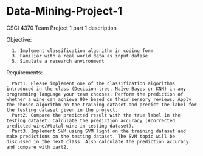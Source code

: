 # Data-Mining-Project-1
CSCI 4370 Team Project 1 part 1 description

Objective:

      1. Implement classification algorithm in coding form
      3. Familiar with a real world data as input datase
      5. Simulate a research environment

Requirements:

      Part1. Please implement one of the classification algorithms introduced in the class (Decision tree, Naïve Bayes or KNN) in any programming language your team chooses. Perform the prediction of whether a wine can achieve 90+ based on their sensory reviews. Apply the chosen algorithm on the training dataset and predict the label for the testing dataset given in the project.
      Part2. Compare the predicted result with the true label in the testing dataset. Calculate the prediction accuracy (#corrected predicted wine/#total wine in testing dataset).
      Part3. Implement SVM using SVM light on the training dataset and make predictions on the testing dataset. The SVM topic will be discussed in the next class. Also calculate the prediction accuracy and compare with part2.
